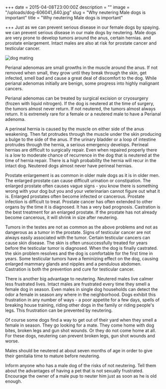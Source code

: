 +++
date = 2015-04-08T23:00:00Z
description = ""
image = "/uploads/dog-606041_640.jpg"
slug = "Why neutering Male dogs is important"
title = "Why neutering Male dogs is important"

+++
Just as we can prevent serious disease in our female dogs by spaying. we can prevent serious disease in our male dogs by neutering. Male dogs are very prone to develop tumors around the anus, certain hernias. and prostate enlargement. Intact males are also at risk for prostate cancer and testicular cancer.

![dog mating](/uploads/dog-606041_640.jpg)

Perianal adenomas are small growths in the muscle around the anus. If not removed when small, they grow until they break through the skin, get infected, smell bad and cause a great deal of discomfort to the dog. While perianal adenomas initially are benign, some progress into highly malignant cancers.

Perianal adenomas can be treated by surgical excision or cryosurgery (frozen with liquid nitrogen). If the dog is neutered at the time of surgery, the tumors almost never return. If not neutered, the tumors almost always return. It is extremely rare for a female or a neutered male to have a Perianal adenoma.

A perineal hernia is caused by the muscle on either side of the anus weakening. Then fat protrudes through the muscle under the skin producing a bulge to the side of the anus. If the urinary bladder or a loop of intestine protrudes through the hernia, a serious emergency develops. Perineal hernias are difficult to surgically repair. Even when repaired properly there is a low to moderate chance of recurrence in the dog that is neutered at the time of hernia repair. There is a high probability the hernia will recur in the intact dog. Neutered dogs almost never have perineal hernias.

Prostate enlargement is as common in older male dogs as it is in older men. The enlarged prostate can cause difficult urination or constipation. The enlarged prostate often causes vague signs - you know there is something wrong with your dog but you and your veterinarian cannot figure out what it is. Enlarged prostates often become infected or cancerous. Prostate infection is difficult to treat. Prostate cancer has often extended to other organs by the time it is diagnosed. It has a very bad prognosis. Castration is the best treatment for an enlarged prostate. If the prostate has not already become cancerous, it will shrink in size after neutering.

Tumors in the testes are not as common as the above problems and not as dangerous as a tumor in the prostate. Signs of testicular cancer are not always easily associated with the tumor. Certain testicular cancers can cause skin disease. The skin is often unsuccessfully treated for years before the testicular tumor is diagnosed. When the dog is finally castrated. the skin problem resolves and the dog is comfortable for the first time in years. Some testicular tumors have a feminizing effect on the dog, causing enlarged mammary glands and nipples and a pendulous abdomen. Castration is both the prevention and cure for testicular cancer.

There is another big advantage to neutering. Neutered males live calmer less frustrated lives. Intact males are frustrated every time they smell a female dog in season. Even males in single dog households can detect the odor a female in season any where in the neighborhood. Dogs exhibit this frustration in any number of ways - a poor appetite for a few days, spells of breaking house training, riding other dogs in the family or riding people's legs. This frustration can be prevented by neutering.

Of course some dogs find a way to get out of their yard when they smell a female in season. They go looking for a mate. They come home with dog bites, broken legs and gun shot wounds. Or they do not come home at all. For these dogs, neutering can prevent broken legs, gun shot wounds and worse.

Males should be neutered at about seven months of age in order to give their genitalia time to mature before neutering.

Inform anyone who has a male dog of the risks of not neutering. Tell them about the advantages of having a pet that is not sexually frustrated. Encourage the owner of a male pup to neuter him just as soon as he is old enough.
